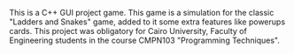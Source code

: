 This is a C++ GUI project game. This game is a simulation for the classic "Ladders and Snakes" game, added to it some extra features like powerups cards.
This project was obligatory for Cairo University, Faculty of Engineering students in the course CMPN103 "Programming Techniques".
